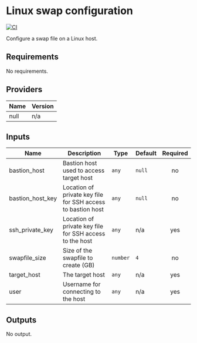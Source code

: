 # Linux swap configuration

[![CI](https://github.com/figurate/terraform-null-swapfile/actions/workflows/main.yml/badge.svg)](https://github.com/figurate/terraform-null-swapfile/actions/workflows/main.yml)

Configure a swap file on a Linux host.

## Requirements

No requirements.

## Providers

| Name | Version |
|------|---------|
| null | n/a |

## Inputs

| Name | Description | Type | Default | Required |
|------|-------------|------|---------|:--------:|
| bastion\_host | Bastion host used to access target host | `any` | `null` | no |
| bastion\_host\_key | Location of private key file for SSH access to bastion host | `any` | `null` | no |
| ssh\_private\_key | Location of private key file for SSH access to the host | `any` | n/a | yes |
| swapfile\_size | Size of the swapfile to create (GB) | `number` | `4` | no |
| target\_host | The target host | `any` | n/a | yes |
| user | Username for connecting to the host | `any` | n/a | yes |

## Outputs

No output.

